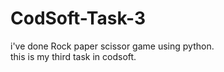 # CodSoft-Task-3
i've done Rock paper scissor game using python.
<br>
this is my third task in codsoft.
